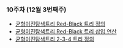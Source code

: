 ### 10주차 (12월 3번째주)

- [균형이진탐색트리 Red-Black 트리 정의](https://www.youtube.com/watch?v=SHdYv41iCmE&list=PLsMufJgu5933ZkBCHS7bQTx0bncjwi4PK&index=32)
- [균형이진탐색트리 Red-Black 트리 삽입 연산](https://www.youtube.com/watch?v=eAUbCgJBtcQ&list=PLsMufJgu5933ZkBCHS7bQTx0bncjwi4PK&index=33)
- [균형이진탐색트리 2-3-4 트리 정의](https://www.youtube.com/watch?v=ad3tnpLCxYk&list=PLsMufJgu5933ZkBCHS7bQTx0bncjwi4PK&index=34)
